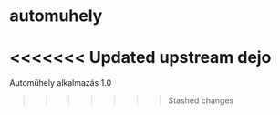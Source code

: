 # automuhely
<<<<<<< Updated upstream
dejo
=======

Automűhely alkalmazás 1.0
>>>>>>> Stashed changes
